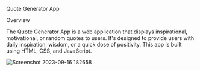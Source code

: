 Quote Generator App

Overview

The Quote Generator App is a web application that displays inspirational, 
motivational, or random quotes to users. It's designed to provide users with
daily inspiration, wisdom, or a quick dose of positivity. This app is built 
using HTML, CSS, and JavaScript.

![Screenshot 2023-09-16 182658](https://github.com/Haiderghadi/QuoteGenerator-App/assets/130603999/5f01a843-a4f4-4145-b213-a8d8cf2fc53c)

